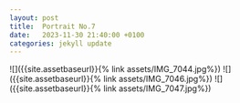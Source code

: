 ```yaml
---
layout: post
title:  Portrait No.7
date:   2023-11-30 21:40:00 +0100
categories: jekyll update
---
```

![]({{site.assetbaseurl}}{% link assets/IMG_7044.jpg%})
![]({{site.assetbaseurl}}{% link assets/IMG_7046.jpg%})
![]({{site.assetbaseurl}}{% link assets/IMG_7047.jpg%})




